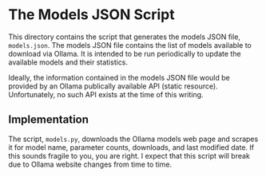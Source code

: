 # The Models JSON Script

This directory contains the script that generates the models JSON file, `models.json`. The models JSON file contains the
list of models available to download via Ollama. It is intended to be run periodically to update the available models
and their statistics.

Ideally, the information contained in the models JSON file would be provided by an Ollama publically available API
(static resource). Unfortunately, no such API exists at the time of this writing.


## Implementation

The script, `models.py`, downloads the Ollama models web page and scrapes it for model name, parameter counts,
downloads, and last modified date. If this sounds fragile to you, you are right. I expect that this script will break
due to Ollama website changes from time to time.
